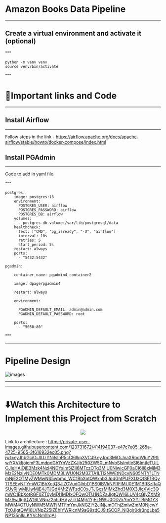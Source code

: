 
# Amazon Books Data Pipeline 
-----------


## Create a virtual environment and activate it (optional)
"""

    python -m venv venv
    source venv/bin/activate

"""


# 🔗Important links and Code
-----

## Install Airflow 
-----

Follow steps in the link - https://airflow.apache.org/docs/apache-airflow/stable/howto/docker-compose/index.html

## Install PGAdmin 
-----
Code to add in yaml file 


"""

    postgres:
        image: postgres:13
        environment:
          POSTGRES_USER: airflow
          POSTGRES_PASSWORD: airflow
          POSTGRES_DB: airflow
        volumes:
          - postgres-db-volume:/var/lib/postgresql/data
        healthcheck:
          test: ["CMD", "pg_isready", "-U", "airflow"]
          interval: 10s
          retries: 5
          start_period: 5s
        restart: always
        ports:
          - "5432:5432"
    
    pgadmin:

        container_name: pgadmin4_container2
        
        image: dpage/pgadmin4
        
        restart: always
        
        environment:
        
          PGADMIN_DEFAULT_EMAIL: admin@admin.com
          PGADMIN_DEFAULT_PASSWORD: root
          
        ports:
          - "5050:80"
"""

-----

# Pipeline Design


![images](https://private-user-images.githubusercontent.com/123731672/414194037-e47c7e05-265a-4725-9565-3f616932ec05.png?jwt=eyJhbGciOiJIUzI1NiIsInR5cCI6IkpXVCJ9.eyJpc3MiOiJnaXRodWIuY29tIiwiYXVkIjoicmF3LmdpdGh1YnVzZXJjb250ZW50LmNvbSIsImtleSI6ImtleTUiLCJleHAiOjE3Mzk4NzI4NDYsIm5iZiI6MTczOTg3MjU0NiwicGF0aCI6Ii8xMjM3MzE2NzIvNDE0MTk0MDM3LWU0N2M3ZTA1LTI2NWEtNDcyNS05NTY1LTNmNjE2OTMyZWMwNS5wbmc_WC1BbXotQWxnb3JpdGhtPUFXUzQtSE1BQy1TSEEyNTYmWC1BbXotQ3JlZGVudGlhbD1BS0lBVkNPRFlMU0E1M1BRSzRaQSUyRjIwMjUwMjE4JTJGdXMtZWFzdC0xJTJGczMlMkZhd3M0X3JlcXVlc3QmWC1BbXotRGF0ZT0yMDI1MDIxOFQwOTU1NDZaJlgtQW16LUV4cGlyZXM9MzAwJlgtQW16LVNpZ25hdHVyZT04Mjk1YjEzNWU0ODZkYmY2YTBjMGY3MWM4OTUyNWM5MWFjMTFmYmJkNGZiY2JiNjJmOThjZmIwZmM0NjcwYTc0JlgtQW16LVNpZ25lZEhlYWRlcnM9aG9zdCJ9.tSCOP_Nj3glr0dr3ngLba5NP135nIkLKYVcNm1lrqAI)


-----
-----

# ⬇️Watch this Architecture to Implement this Project from Scratch

<div align="center">
      <a href="https://private-user-images.githubusercontent.com/123731672/414194037-e47c7e05-265a-4725-9565-3f616932ec05.png?jwt=eyJhbGciOiJIUzI1NiIsInR5cCI6IkpXVCJ9.eyJpc3MiOiJnaXRodWIuY29tIiwiYXVkIjoicmF3LmdpdGh1YnVzZXJjb250ZW50LmNvbSIsImtleSI6ImtleTUiLCJleHAiOjE3Mzk4NzI4NDYsIm5iZiI6MTczOTg3MjU0NiwicGF0aCI6Ii8xMjM3MzE2NzIvNDE0MTk0MDM3LWU0N2M3ZTA1LTI2NWEtNDcyNS05NTY1LTNmNjE2OTMyZWMwNS5wbmc_WC1BbXotQWxnb3JpdGhtPUFXUzQtSE1BQy1TSEEyNTYmWC1BbXotQ3JlZGVudGlhbD1BS0lBVkNPRFlMU0E1M1BRSzRaQSUyRjIwMjUwMjE4JTJGdXMtZWFzdC0xJTJGczMlMkZhd3M0X3JlcXVlc3QmWC1BbXotRGF0ZT0yMDI1MDIxOFQwOTU1NDZaJlgtQW16LUV4cGlyZXM9MzAwJlgtQW16LVNpZ25hdHVyZT04Mjk1YjEzNWU0ODZkYmY2YTBjMGY3MWM4OTUyNWM5MWFjMTFmYmJkNGZiY2JiNjJmOThjZmIwZmM0NjcwYTc0JlgtQW16LVNpZ25lZEhlYWRlcnM9aG9zdCJ9.tSCOP_Nj3glr0dr3ngLba5NP135nIkLKYVcNm1lrqAI">
         <img src="https://private-user-images.githubusercontent.com/123731672/414194037-e47c7e05-265a-4725-9565-3f616932ec05.png?jwt=eyJhbGciOiJIUzI1NiIsInR5cCI6IkpXVCJ9.eyJpc3MiOiJnaXRodWIuY29tIiwiYXVkIjoicmF3LmdpdGh1YnVzZXJjb250ZW50LmNvbSIsImtleSI6ImtleTUiLCJleHAiOjE3Mzk4NzI4NDYsIm5iZiI6MTczOTg3MjU0NiwicGF0aCI6Ii8xMjM3MzE2NzIvNDE0MTk0MDM3LWU0N2M3ZTA1LTI2NWEtNDcyNS05NTY1LTNmNjE2OTMyZWMwNS5wbmc_WC1BbXotQWxnb3JpdGhtPUFXUzQtSE1BQy1TSEEyNTYmWC1BbXotQ3JlZGVudGlhbD1BS0lBVkNPRFlMU0E1M1BRSzRaQSUyRjIwMjUwMjE4JTJGdXMtZWFzdC0xJTJGczMlMkZhd3M0X3JlcXVlc3QmWC1BbXotRGF0ZT0yMDI1MDIxOFQwOTU1NDZaJlgtQW16LUV4cGlyZXM9MzAwJlgtQW16LVNpZ25hdHVyZT04Mjk1YjEzNWU0ODZkYmY2YTBjMGY3MWM4OTUyNWM5MWFjMTFmYmJkNGZiY2JiNjJmOThjZmIwZmM0NjcwYTc0JlgtQW16LVNpZ25lZEhlYWRlcnM9aG9zdCJ9.tSCOP_Nj3glr0dr3ngLba5NP135nIkLKYVcNm1lrqAI" style="max-width:100%; height:auto;">
      </a>
</div>

Link to architecture : https://private-user-images.githubusercontent.com/123731672/414194037-e47c7e05-265a-4725-9565-3f616932ec05.png?jwt=eyJhbGciOiJIUzI1NiIsInR5cCI6IkpXVCJ9.eyJpc3MiOiJnaXRodWIuY29tIiwiYXVkIjoicmF3LmdpdGh1YnVzZXJjb250ZW50LmNvbSIsImtleSI6ImtleTUiLCJleHAiOjE3Mzk4NzI4NDYsIm5iZiI6MTczOTg3MjU0NiwicGF0aCI6Ii8xMjM3MzE2NzIvNDE0MTk0MDM3LWU0N2M3ZTA1LTI2NWEtNDcyNS05NTY1LTNmNjE2OTMyZWMwNS5wbmc_WC1BbXotQWxnb3JpdGhtPUFXUzQtSE1BQy1TSEEyNTYmWC1BbXotQ3JlZGVudGlhbD1BS0lBVkNPRFlMU0E1M1BRSzRaQSUyRjIwMjUwMjE4JTJGdXMtZWFzdC0xJTJGczMlMkZhd3M0X3JlcXVlc3QmWC1BbXotRGF0ZT0yMDI1MDIxOFQwOTU1NDZaJlgtQW16LUV4cGlyZXM9MzAwJlgtQW16LVNpZ25hdHVyZT04Mjk1YjEzNWU0ODZkYmY2YTBjMGY3MWM4OTUyNWM5MWFjMTFmYmJkNGZiY2JiNjJmOThjZmIwZmM0NjcwYTc0JlgtQW16LVNpZ25lZEhlYWRlcnM9aG9zdCJ9.tSCOP_Nj3glr0dr3ngLba5NP135nIkLKYVcNm1lrqAI

